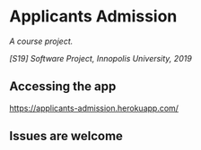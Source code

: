 # Applicants Admission

_A course project._

_[S19] Software Project, Innopolis University, 2019_

## Accessing the app

https://applicants-admission.herokuapp.com/

## Issues are welcome
